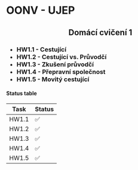 <h1> OONV - UJEP
</h1>



<h2 align=center> Domácí cvičení 1
</h2>

<h3>
    <ul>
        <li>HW1.1 - Cestující</li>
        <li>HW1.2 - Cestující vs. Průvodčí</li> 
        <li>HW1.3 - Zkušení průvodčí</li> 
        <li>HW1.4 - Přepravní společnost</li> 
        <li>HW1.5 - Movitý cestující</li> 
    </ul>
</h3>


<h4>
    Status table
</h4>
<p>

| Task  | Status             |
| ----- | ------------------ |
| HW1.1 | :white_check_mark: |
| HW1.2 | :white_check_mark: |
| HW1.3 | :white_check_mark: |
| HW1.4 | :white_check_mark: |
| HW1.5 | :white_check_mark: |

</p>
